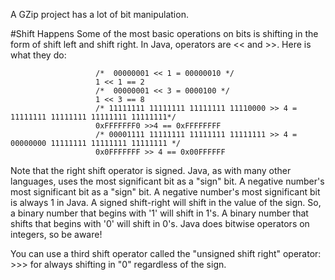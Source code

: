 A GZip project has a lot of bit manipulation. 

#Shift Happens
Some of the most basic operations on bits is shifting in the form of shift left and shift right. In Java, operators
are << and >>. Here is what they do:

                       /*  00000001 << 1 = 00000010 */
                       1 << 1 == 2
                       /*  00000001 << 3 = 0000100 */
                       1 << 3 == 8
                       /* 11111111 11111111 11111111 11110000 >> 4 = 11111111 11111111 11111111 11111111*/
                       0xFFFFFFF0 >>4 == 0xFFFFFFFF
                       /* 00001111 11111111 11111111 11111111 >> 4 = 00000000 11111111 11111111 11111111 */
                       0x0FFFFFFF >> 4 == 0x00FFFFFF 
                       
Note that the right shift operator is signed. Java, as with many other languages, uses the most significant bit as a 
"sign" bit. A negative number's most significant bit as a "sign" bit. A negative number's most significant bit is
always 1 in Java. A signed shift-right will shift in the value of the sign. So, a binary number that begins with '1'
will shift in 1's. A binary number that shifts that begins with '0' will shift in 0's. Java does bitwise operators
on integers, so be aware!

You can use a third shift operator called the "unsigned shift right" operator: >>> for always shifting in "0" regardless
of the sign. 
